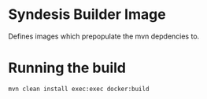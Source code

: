 # Syndesis Builder Image

Defines images which prepopulate the mvn depdencies to.

# Running the build

`mvn clean install exec:exec docker:build`